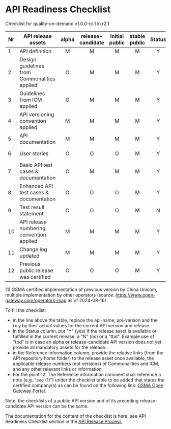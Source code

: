 # API Readiness Checklist

Checklist for quality-on-demand v1.0.0-rc.1 in r2.1

| Nr | API release assets                           | alpha | release-candidate | initial<br />public | stable <br /> public | Status | Reference information                                                                                                     |
| -- | -------------------------------------------- | :---: | :---------------: | :-----------------: | :------------------: | :----: | ------------------------------------------------------------------------------------------------------------------------- |
| 1  | API definition                               |   M   |         M         |          M          |          M          |   Y   | [/code/API_definitions/Click-to-Dial.yaml](/code/API_definitions/Click-to-Dial.yaml)                                         |
| 2  | Design guidelines from Commonalities applied |   O   |         M         |          M          |          M          |   Y   | wip                                                                                                                       |
| 3  | Guidelines from ICM applied                  |   O   |         M         |          M          |          M          |   Y   | wip                                                                                                                       |
| 4  | API versioning convention applied            |   M   |         M         |          M          |          M          |   Y   |                                                                                                                           |
| 5  | API documentation                            |   M   |         M         |          M          |          M          |   Y   | [/code/API_definitions/Click-to-Dial_API.md](/code/API_definitions/Click-to-Dial_API.md)                                     |
| 6  | User stories                                 |   O   |         O         |          O          |          M          |   Y   | [/documentation/API_documentation/Click-to-Dial_User_Story.md](/documentation/API_documentation/Click-to-Dial_User_Story.md) |
| 7  | Basic API test cases & documentation         |   O   |         M         |          M          |          M          |   Y   | [/code/Test_definitions](/code/Test_definitions)                                                                             |
| 8  | Enhanced API test cases & documentation      |   O   |         O         |          O          |          M          |   Y   | [/code/Test_definitions](/code/Test_definitions)                                                                             |
| 9  | Test result statement                        |   O   |         O         |          O          |          M          |   N   |                                                                                                                           |
| 10 | API release numbering convention applied     |   M   |         M         |          M          |          M          |   Y   |                                                                                                                           |
| 11 | Change log updated                           |   M   |         M         |          M          |          M          |   Y   | [/CHANGELOG.md](/CHANGELOG.md)                                                                                               |
| 12 | Previous public release was certified        |   O   |         O         |          O          |          M          |   Y   |                                                                                                                           |

(1) GSMA certified implementation of previous version by China Unicom, multiple implementation by other operators  (source: https://www.open-gateway.com/operators-map as of 2024-08-16)

To fill the checklist:

- in the line above the table, replace the api-name, api-version and the rx.y by their actual values for the current API version and release.
- in the Status column, put "Y" (yes) if the release asset is available or fulfilled in the current release, a "N" (no) or a "tbd". Example use of "tbd" is in case an alpha or release-candidate API version does not yet provide all mandatory assets for the release.
- in the Reference information column, provide the relative links (from the API repository home folder) to the release asset once available, the applicable release numbers (not versions) of Commonalities and ICM, and any other relevant links or information.
- For the point 12: The Reference information comment shall reference a note (e.g. "see (1)") under the checklist table to be added that states the certified company(s) as can be found on the following link: [GSMA Open Gateway Portal](https://open-gateway.gsma.com/).

Note: the checklists of a public API version and of its preceding release-candidate API version can be the same.

The documentation for the content of the checklist is here: see API Readiness Checklist section in the [API Release Process](https://lf-camaraproject.atlassian)
